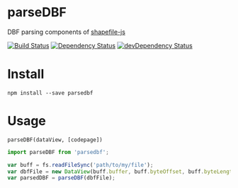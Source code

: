 parseDBF
========
DBF parsing components of [shapefile-js](https://github.com/calvinmetcalf/shapefile-js)

[![Build Status](https://travis-ci.org/calvinmetcalf/parseDBF.svg)](https://travis-ci.org/calvinmetcalf/parseDBF)
[![Dependency Status](https://david-dm.org/calvinmetcalf/parseDBF.svg)](https://david-dm.org/calvinmetcalf/parseDBF)
[![devDependency Status](https://david-dm.org/calvinmetcalf/parseDBF/dev-status.svg)](https://david-dm.org/calvinmetcalf/parseDBF#info=devDependencies)


Install
===

```
npm install --save parsedbf
```

Usage
===

`parseDBF(dataView, [codepage])`

```js
import parseDBF from 'parsedbf';

var buff = fs.readFileSync('path/to/my/file');
var dbfFile = new DataView(buff.buffer, buff.byteOffset, buff.byteLength);
var parsedDBF = parseDBF(dbfFile);
```
